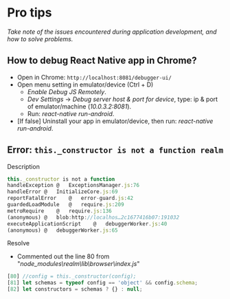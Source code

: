 # Pro tips

*Take note of the issues encountered during application development, and how to solve problems.*

## How to debug React Native app in Chrome?

- Open in Chrome: `http://localhost:8081/debugger-ui/`
- Open menu setting in emulator/device (Ctrl + D)
  - *Enable Debug JS Remotely*.
  - *Dev Settings* -> *Debug server host & port for device*, type: ip & port of emulator/machine (*10.0.3.2:8081*).
  - Run: *react-native run-android*.
- [If false] Uninstall your app in emulator/device, then run: *react-native run-android*.

## Error: `this._constructor is not a function realm`

Description

```javascript
this._constructor is not a function
handleException	@	ExceptionsManager.js:76
handleError	@	InitializeCore.js:69
reportFatalError	@	error-guard.js:42
guardedLoadModule	@	require.js:209
metroRequire	@	require.js:136
(anonymous)	@	blob:http://localhos…2c1677416b07:191032
executeApplicationScript	@	debuggerWorker.js:40
(anonymous)	@	debuggerWorker.js:65
```

Resolve

- Commented out the line 80 from "*node_modules\realm\lib\browser\index.js*"

```javascript
[80] //config = this._constructor(config);
[81] let schemas = typeof config == 'object' && config.schema;
[82] let constructors = schemas ? {} : null;
```